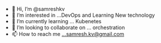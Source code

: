 - 👋 Hi, I’m @samreshkv
- 👀 I’m interested in ...DevOps and Learning New technology 
- 🌱 I’m currently learning ... Kubenetes
- 💞️ I’m looking to collaborate on ... orchestration 
- 📫 How to reach me ...samresh.kv@gmail.com

<!---
samreshkv/samreshkv is a ✨ special ✨ repository because its `README.md` (this file) appears on your GitHub profile.
You can click the Preview link to take a look at your changes.
--->
